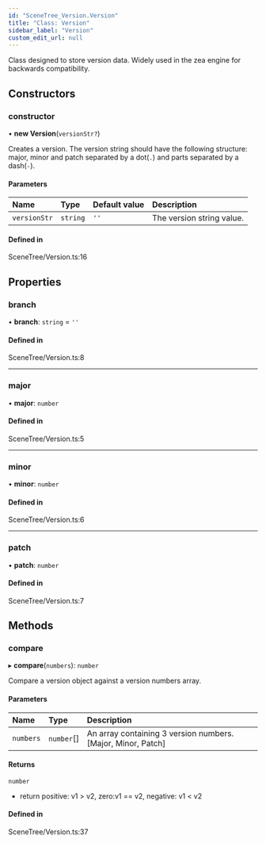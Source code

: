 ```yaml
---
id: "SceneTree_Version.Version"
title: "Class: Version"
sidebar_label: "Version"
custom_edit_url: null
---
```




Class designed to store version data. Widely used in the zea engine for backwards compatibility.

## Constructors

### constructor

• **new Version**(`versionStr?`)

Creates a version.
The version string should have the following structure:
major, minor and patch separated by a dot(`.`) and parts separated by a dash(`-`).

#### Parameters

| Name | Type | Default value | Description |
| :------ | :------ | :------ | :------ |
| `versionStr` | `string` | `''` | The version string value. |

#### Defined in

SceneTree/Version.ts:16

## Properties

### branch

• **branch**: `string` = `''`

#### Defined in

SceneTree/Version.ts:8

___

### major

• **major**: `number`

#### Defined in

SceneTree/Version.ts:5

___

### minor

• **minor**: `number`

#### Defined in

SceneTree/Version.ts:6

___

### patch

• **patch**: `number`

#### Defined in

SceneTree/Version.ts:7

## Methods

### compare

▸ **compare**(`numbers`): `number`

Compare a version object against a version numbers array.

#### Parameters

| Name | Type | Description |
| :------ | :------ | :------ |
| `numbers` | `number`[] | An array containing 3 version numbers. [Major, Minor, Patch] |

#### Returns

`number`

- return positive: v1 > v2, zero:v1 == v2, negative: v1 < v2

#### Defined in

SceneTree/Version.ts:37


